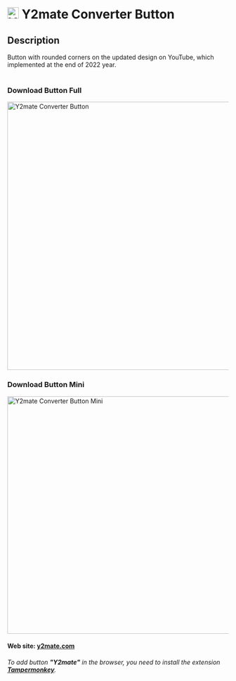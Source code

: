 # <img style="width:26px; height:26px;" src="https://github.com/Li-Deheng/y2mate-converter-button-mini/blob/main/y2mate.png" alt="Y2mate"> Y2mate Converter Button

## Description 
Button with rounded corners on the updated design on YouTube, which implemented at the end of 2022 year.
<br><br>

### Download Button Full
<img width="610" alt="Y2mate Converter Button" src="https://user-images.githubusercontent.com/48417413/206885700-435eaf20-ad9b-4ff6-ae09-567d4e915880.png">

### Download Button Mini
<img width="540" alt="Y2mate Converter Button Mini" src="https://user-images.githubusercontent.com/48417413/206885705-06146adc-993a-4a28-8f60-21441fbd281d.png">

#### Web site: [**y2mate.com**][1]

###### To add button **"Y2mate"** in the browser, you need to install the extension [**Tampermonkey**][2].

[1]: https://www.scip.ch/en/?labs.20140515
[2]: https://chrome.google.com/webstore/detail/tampermonkey/dhdgffkkebhmkfjojejmpbldmpobfkfo?hl=en
